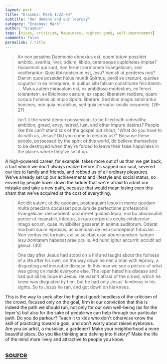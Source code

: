 ```yaml
---
layout: post
title: "Erasmus: Mark 1:22-44"
subtitle: "Our demons and our leprosy"
category: "Erasmus: Mark"
author: "Erasmus"
tags: [vices, criticism, happiness, highest good, self-improvement]
comments: false
permalink: /:title
---
```


> An non pessimo Daemonio obnoxius est, quem totum possidet ambitio, avaritia, livor, odium, libido, ceteraeque cupiditates impiae? Huiusmodi qui sunt, non ferunt sermonem Evangelicum, sed vociferantur: Quid tibi nobiscum est, Iesu? Venisti ut perderes nos? Etenim quos possidet huius mundi Spiritus, perdi se credunt, quoties coguntur in ea relinquere, in quibus sibi falsam constituere felicitatem. ... Maius autem miraculum est, ex ambitioso modestum, ex feroci tolerantem, ex libidinoso castum, ex rapaci liberalem reddere, quam corpus hominis ab impio Spiritu liberare. Sed illud magis admirantur homines, non quia mirabilius, sed quia cernatur oculis corporeis. (26-27)

> Isn't it the worst demon possession, to be filled with unhealthy ambition, greed, envy, hatred, lust, and other impure desires? People like this can't stand talk of the gospel but shout, "What do you have to do with us, Jesus? Did you come to destroy us?" Because these people, possessed by the spirit of this world, do believe themselves to be destroyed when they're forced to leave their false happiness in the places where they've set it up.

A high-powered career, for example, takes more out of us than we get back, a fact which we don't always realize before it's sapped our soul, severed our ties to family and friends, and robbed us of all ordinary pleasures. We've already set up our achievements and lifestyle and social status, so envied by people lower down the ladder that we're afraid to admit our mistake and take a new path, because that would mean losing even this sham that we've acquired at the cost of everything.

> Accidit autem, ut die quodam, posteaquam Iesus in monte quodam multa praeclara docuisset populum de perfectione professionis Evangelicae: descendenti occurreret quidam lepra, morbo abominabili pariter et insanabili, infectus, in quo corporeis oculis exhiberetur imago eorum, quae invisibiliter gesserat in animis auditorum. Oderat morbum suum leprosus, ac summam de Iesu conceperat fiduciam. ... Non veritus est turbam, cui se sciebat esse abominandum: tantum Iesu bonitatem habebat prae oculis. Ad hunc igitur accurrit: accidit ad genua. (40)

> One day after Jesus had stood on a hill and taught about the fullness of a life after his own, on the way down he met a man with leprosy, a disgusting and incurable disease. In this man we see a picture of what was going on inside everyone else. The leper hated his disease and had put all his hope in Jesus. He wasn't afraid of the crowd, which he knew was disgusted by him, but he had only Jesus' kindness in his sights. So to Jesus he ran, and got down on his knees.

This is the way to seek after the highest good: heedless of the criticism of the crowd, focused only on the goal, firm in our conviction that this is indeed the path we should run, not only for our own well-being (as for the leper's) but also for the sake of people we can help through our particular path. Do you do parkour? Teach it to kids who don't otherwise know the skill of practicing toward a goal, and don't worry about raised eyebrows. Are you an artist, a musician, a gardener? Make your neighborhood a more beautiful place. Do you like thinking and delving into history? Make the life of the mind more lively and attractive to people you know.

<h2 class="post-source"><a href="https://books.google.com/books?id=j7QtmPycnMsC&pg=PA165"><i class="fas fa-book" aria-hidden="true"></i> source</a></h2>